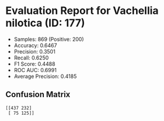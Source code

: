 # Evaluation Report for Vachellia nilotica (ID: 177)
- Samples: 869 (Positive: 200)
- Accuracy: 0.6467
- Precision: 0.3501
- Recall: 0.6250
- F1 Score: 0.4488
- ROC AUC: 0.6991
- Average Precision: 0.4185

## Confusion Matrix
```
[[437 232]
 [ 75 125]]
```